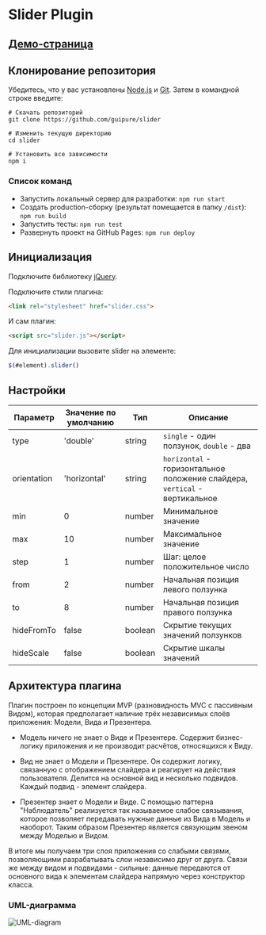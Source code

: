 # Slider Plugin

## [Демо-страница](https://guipure.github.io/slider/)

## Клонирование репозитория

Убедитесь, что у вас установлены [Node.js](https://nodejs.org/en/) и [Git](https://git-scm.com/). Затем в командной строке введите:

```
# Скачать репозиторий
git clone https://github.com/guipure/slider

# Изменить текущую директорию
cd slider

# Установить все зависимости
npm i
```

### Список команд

- Запустить локальный сервер для разработки: `npm run start`
- Создать production-сборку (результат помещается в папку `/dist`): `npm run build`
- Запустить тесты: `npm run test`
- Развернуть проект на GitHub Pages: `npm run deploy`

## Инициализация
Подключите библиотеку [jQuery](https://jquery.com/).

Подключите стили плагина:

```html
<link rel="stylesheet" href="slider.css">
```

И сам плагин:

```html
<script src="slider.js"></script>
```

Для инициализации вызовите slider на элементе:

```javascript
$(#element).slider()
```

## Настройки

| Параметр | Значение по умолчанию | Тип | Описание |
|-----|----|----|----------|
| type | 'double' | string | `single` - один ползунок, `double` - два |
| orientation | 'horizontal' | string | `horizontal` - горизонтальное положение слайдера, `vertical` - вертикальное |
| min | 0 | number | Минимальное значение |
| max | 10 | number | Максимальное значение |
| step | 1 | number | Шаг: целое положительное число |
| from | 2 | number | Начальная позиция левого ползунка |
| to | 8 | number | Начальная позиция правого ползунка |
| hideFromTo | false | boolean | Скрытие текущих значений ползунков |
| hideScale | false | boolean | Скрытие шкалы значений |

## Архитектура плагина

Плагин построен по концепции MVP (разновидность MVC с пассивным Видом), которая предполагает наличие трёх независимых слоёв приложения: Модели, Вида и Презентера. 

- Модель ничего не знает о Виде и Презентере. Содержит бизнес-логику приложения и не производит расчётов, относящихся к Виду.

- Вид не знает о Модели и Презентере. Он содержит логику, связанную с отображением слайдера и реагирует на действия пользователя. Делится на основной вид и несколько подвидов. Каждый подвид - элемент слайдера.

- Презентер знает о Модели и Виде. С помощью паттерна "Наблюдатель" реализуется так называемое слабое связывания, которое позволяет передавать нужные данные из Вида в Модель и наоборот. Таким образом Презентер является связующим звеном между Моделью и Видом.

В итоге мы получаем три слоя приложения со слабыми связями, позволяющими разрабатывать слои независимо друг от друга. Связи же между видом и подвидами - сильные: данные передаются от основного вида к элементам слайдера напрямую через конструктор класса.

### UML-диаграмма

![UML-diagram](https://i.imgur.com/SrzPpif.jpg)